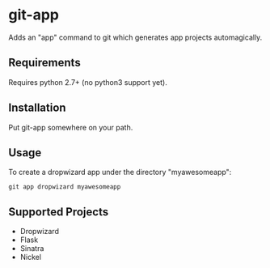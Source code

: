 # git-app

Adds an "app" command to git which generates app projects automagically.

## Requirements

Requires python 2.7+ (no python3 support yet).

## Installation

Put git-app somewhere on your path.

## Usage

To create a dropwizard app under the directory "myawesomeapp":

    git app dropwizard myawesomeapp

## Supported Projects

* Dropwizard
* Flask
* Sinatra
* Nickel
